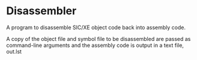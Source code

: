 # Disassembler 
A program to disassemble SIC/XE object code back into assembly code.

A copy of the object file and symbol file to be disassembled are passed as command-line arguments
and the assembly code is output in a text file, out.lst
